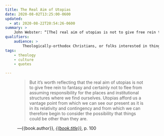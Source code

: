 ```yaml
---
title: The Real Aim of Utopias
date: 2020-08-02T13:25:00-0600
updated:
  - at: 2020-08-22T20:54:26-0600
summary: >
    John Webster: “[The] real aim of utopias is not to give free rein to fantasy and certainly not to flee from assuming responsibility…”
qualifiers:
    audience: >
        Theologically-orthodox Christians, or folks interested in things that theologically-orthodox Christians think.
tags:
    - theology
    - culture
    - quotes

---
```


<figure class='quotation'>

> But it’s worth reflecting that the real aim of utopias is not to give free rein to fantasy and certainly not to flee from assuming responsibility for the places and institutional structures where we find ourselves. Utopias afford us a vantage point from which we can see our present as it is in its relativity and contingency and from which we can therefore begin to consider the possibility that things could be other than they are.

<figcaption>—{{book.author}}, <a href="{{book.link}}"><cite>{{book.title}}</cite></a>, p. 100</figcaption>

</figure>
